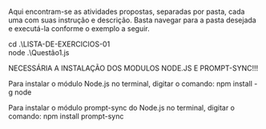 Aqui encontram-se as atividades propostas, separadas por pasta, cada uma com suas instrução e descrição. Basta navegar para a pasta desejada e executá-la conforme o exemplo a seguir.

cd .\LISTA-DE-EXERCICIOS-01\
node .\Questão1.js

NECESSÁRIA A INSTALAÇÃO DOS MODULOS NODE.JS E PROMPT-SYNC!!!

Para instalar o módulo Node.js no terminal, digitar o comando:
npm install -g node

Para instalar o módulo prompt-sync do Node.js no terminal, digitar o comando:
npm install prompt-sync
